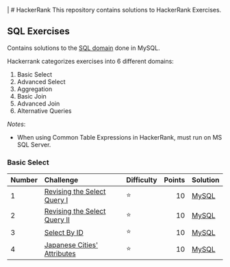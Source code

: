 |   # HackerRank
This repository contains solutions to HackerRank Exercises.

## SQL Exercises
Contains solutions to the [SQL domain](https://www.hackerrank.com/domains/sql) done in MySQL.

Hackerrank categorizes exercises into 6 different domains:
1. Basic Select
2. Advanced Select
3. Aggregation
4. Basic Join
5. Advanced Join
6. Alternative Queries


*Notes*:
- When using Common Table Expressions in HackerRank, must run on MS SQL Server.

### Basic Select

|   Number  |   Challenge   |   Difficulty  |   Points  |   Solution    |
|   :-- |   :--         |   :--         |   --:     |   :--         |
|   1   |   [Revising the Select Query I](https://www.hackerrank.com/challenges/revising-the-select-query/problem)  |   :star:   |   10  |   [MySQL](https://github.com/jaimiles23/hacker_rank/blob/master/sql/01_basic_select/01_revising_select_query_I.sql)
|   2   |   [Revising the Select Query II](https://www.hackerrank.com/challenges/revising-the-select-query-2/problem)   |   :star:  |   10  |   [MySQL](https://github.com/jaimiles23/hacker_rank/blob/master/sql/01_basic_select/02_revising_select_query_II.sql)
|   3   |   [Select By ID](https://www.hackerrank.com/challenges/select-by-id/problem)  |   :star:  |   10  |   [MySQL](https://github.com/jaimiles23/hacker_rank/blob/master/sql/01_basic_select/03_select_by_id.sql)
|   4   |   [Japanese Cities' Attributes](https://www.hackerrank.com/challenges/japanese-cities-attributes/problem) |   :star:  |   10  |   [MySQL](https://github.com/jaimiles23/hacker_rank/blob/master/sql/01_basic_select/04_japanese_city_attributes.sql)

